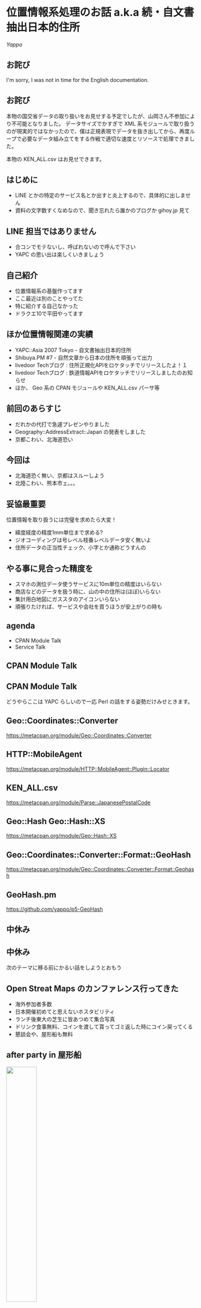 位置情報系処理のお話 a.k.a 続・自文書抽出日本的住所
==========

<address>Yappo</address>

お詫び
---

I'm sorry, I was not in time for the English documentation.

お詫び
---

本物の国交省データの取り扱いをお見せする予定でしたが、山岡さん不参加により不可能となりました。
データサイズでかすぎで XML 系モジュールで取り扱うのが現実的ではなかったので、僕は正規表現でデータを抜き出してから、再度ループで必要なデータ組み立てをする作戦で適切な速度とリソースで処理できました。

本物の KEN_ALL.csv はお見せできます。

はじめに
---

* LINE とかの特定のサービス名とか出すと炎上するので、具体的に出しません
* 資料の文字数すくなめなので、聞き忘れたら誰かのブログか gihoy.jp 見て

LINE 担当ではありません
---

* 合コンでモテないし、呼ばれないので呼んで下さい
* YAPC の思い出は楽しくいきましょう

自己紹介
---

* 位置情報系の基盤作ってます
* ここ最近は別のことやってた
* 特に紹介する自己なかった
* ドラクエ10で平田やってます

ほか位置情報関連の実績
---

* YAPC::Asia 2007 Tokyo - 自文書抽出日本的住所
* Shibuya.PM #7 - 自然文章から日本の住所を頑張って出力
* livedoor Techブログ : 住所正規化APIをロケタッチでリリースしたよ！１
* livedoor Techブログ : 鉄道情報APIをロケタッチでリリースしましたのお知らせ
* ほか、 Geo 系の CPAN モジュールや KEN_ALL.csv パーサ等

前回のあらすじ
---

* だれかの代打で急遽プレゼンやりました
* Geography::AddressExtract::Japan の発表をしました
* 京都こわい、北海道恐い

今回は
---

* 北海道恐く無い、京都はスルーしよう
* 北陸こわい、熊本市ェ。。。

妥協最重要
---

位置情報を取り扱うには完璧を求めたら大変！

* 緯度経度の精度1mm単位まで求める?
* ジオコーディングは号レベル枝番レベルデータ安く無いよ
* 住所データの正当性チェック、小字とか通称どうすんの

やる事に見合った精度を
---

* スマホの測位データ使うサービスに10m単位の精度はいらない
* 商店などのデータを扱う時に、山の中の住所は(ほぼ)いらない
* 集計用白地図にガススタのアイコンいらない
* 頑張りたければ、サービスや会社を買うほうが安上がりの時も

agenda
---

* CPAN Module Talk
* Service Talk

CPAN Module Talk
---

CPAN Module Talk
---

どうやらここは YAPC らしいので一応 Perl の話をする姿勢だけみせときます。

Geo::Coordinates::Converter
---

<a href="https://metacpan.org/module/Geo::Coordinates::Converter" target="_blank">https://metacpan.org/module/Geo::Coordinates::Converter</a>

HTTP::MobileAgent
---

<a href="https://metacpan.org/module/HTTP::MobileAgent::Plugin::Locator" target="_blank">https://metacpan.org/module/HTTP::MobileAgent::Plugin::Locator</a>

KEN_ALL.csv
---

<a href="https://metacpan.org/module/Parse::JapanesePostalCode" target="_blank">https://metacpan.org/module/Parse::JapanesePostalCode</a>

Geo::Hash Geo::Hash::XS
---

<a href="https://metacpan.org/module/Geo::Hash::XS" target="_blank">https://metacpan.org/module/Geo::Hash::XS</a>

Geo::Coordinates::Converter::Format::GeoHash
---

<a href="https://metacpan.org/module/Geo::Coordinates::Converter::Format::Geohash" target="_blank">https://metacpan.org/module/Geo::Coordinates::Converter::Format::Geohash</a>

GeoHash.pm
---

<a href="https://github.com/yappo/p5-GeoHash" target="_blank">https://github.com/yappo/p5-GeoHash</a>

中休み
---

中休み
---

次のテーマに移る前にかるい話をしようとおもう

Open Streat Maps のカンファレンス行ってきた
---

* 海外参加者多数
* 日本開催初めてと思えないホスタビリティ
* ランチ後東大の芝生に皆あつめて集合写真
* ドリンク食事無料、コインを渡して貰ってゴミ返した時にコイン戻ってくる
* 懇談会や、屋形船も無料

after party in 屋形船
---

<img src="imgs/osm.jpg" width="40%" />

日本人少数なので、大トロとか刺身あまりまくった
---

北陸の話 1/5
---

テストケースのデータを抜粋したほうが話速い

    石川県羽咋郡志賀町赤住8字の23番地
    success 石川県羽咋郡志賀町赤住 8字の23番地
    
    石川県珠洲市宝立町柏原128字2の67番地
    success 石川県珠洲市宝立町柏原 128字2の67番地
    
    石川県輪島市三井町洲衛10部11-1
    success 石川県輪島市三井町洲衛 10部11-1
  
北陸の話 2/5
---

    石川県白山市鶴来本町四丁目ト41
    success,changed,j2n 石川県白山市鶴来本町 4-ト41
    
    石川県白山市鶴来本町4-ト41
    success 石川県白山市鶴来本町 4-ト41

北陸の話 3/5
---

    # ア部 とかは 部 を消す
    石川県七尾市藤橋町ア部８－２
    success,changed,z2h 石川県七尾市藤橋町ア 8-2
    
    # 武部 は普通の地名
    石川県中能登町武部８－２
    success,changed,z2h 石川県中能登町武部 8-2

北陸の話 4/5
---

    富山県富山市五福九区4174-5
    success,changed 富山県富山市五福9区 4174-5
      
    富山県富山市五福8区3512
    success 富山県富山市五福8区 3512
    
    福井県鯖江市横越町第1号43番地2
    success,changed 福井県鯖江市横越町 1号-43番地2

北陸の話 5/5
---

他の地域には無いルールが多くて苦労した。北陸に縁のある人にインタビューしたところ、今の正規化ルールで違和感無いそうでした。

熊本市の話 1/3
---

熊本市が今年の4月に政令指定都市になりました。政令指定都市になったので行政区が出来るのですが(奥州市などの合併の都合で区が地名に付くケースもある)それがヤバイ

本物の熊本市を http://www.city.kumamoto.kumamoto.jp/Content/Web/Upload/file/NNsD_70256_21Bun_64853_210106.pdf から抜粋した画像でお見せする。

熊本市の話 2/3
---

<img src="imgs/kumamoto.png" />

熊本市の話 3/3
---

おわかり頂けただろうか。丁目レベルでなくて、号レベルで行政が変わるのである。

今年の始めに調査したら「小学校の学区域単位で行政を別けた」という合理的なような合理的じゃないような理由でした。

Service Talk
---

未来の話
---

iYappo の検索ロジックに位置情報の概念を入れて、現在地に最適なコンテンツを返して最終的には検索クエリを入れなくともトップページを見ただけで最適な情報が出るサービスが今年当たりに出来てるだろうと今世紀の始めから考えていました。

住所自動検出を作ったのも、ページのコンテンツに対して位置情報を割り当てて検索スコアに活用するとかそういうのを考えてました。 Geo::Coordinates::Converter 作ったのもその流れですね。

駅前検索
---

ロケタッチで出している駅前検索というサービスがあるのですが、検索クエリを入れなくともその場その時に有用な結果を返す検索エンジンと見れば僕の青地図が完成に近づいたのですが、まだまだ未来はちょっと遠くにあるようです。

位置情報の重要性は加速する
---

釈迦に説法ですが

* 誰しも位置情報端末を持ってる
* LINE などのデバイスを使ったリアルコミュニケーションの活発化
* iOS6 で皆こまる
* そもそも人間は移動型生物

意外と位置情報絡むサービス多い
---

    ニュース, 食事, レジャー, 住む, 天気, 地図, イベント, 交通, 冠婚葬祭, 通販、その他いっぱい

たぶん人が人でいる限り位置情報は根幹的な物でしょう。次から、統計や位置情報関連技術の実装に深く入ってきます。


Growth Hacking(笑)
---

最近良くわからない単語がバズってるけど、そういう事が簡単に出来るのが当たり前だよね。って思ってたから GrowthForecast のプロトタイプ作って kazeburo さんに完成してもらった。

実際使ってみて不満な所もあるから HRForcast も産まれたし社内に導入したら喜びの声多数でしたし社外の状況も皆さんが知ってる通り。

実例
---

例えば競合サービスの cehckin tweet 数のグラフを取っていて、自社サービスと他社サービスの利用動向に差があるか無いか、差がある時にはどういう事が考えられるか。といった事が可能。

お盆休みの傾向の変化例
---

<img src="imgs/gr.png" width="100%" />

金曜まで通常で月曜から違いが見える。


白地図 API
---

* 位置情報系の場合は単純なグラフではたりない
* グラフでも、テキストファイルを見ても良いけど感覚的に理解出来ない
* 位置情報だから地図にデータを書けばいい
* 視覚化重要

なぜ自前で白地図を作るか
---

* Web API を組み合わせれば作れるの知ってる
* 既製品もある

労力を考えれば既製品を使うと良いが、自社サービスのレポーティングで使う以上は自前で作っていたほうが細かい要求に応えやすい。
今後、スマホが重要になって位置情報が絡むコンテンツが重要になってくる時に、他サービスでの分析にも使い回せるようになるので、今作り始めたほうが良い。

ヒートマップ
---

<img src="imgs/wm1.png" width="70%" />

GeoHash
---

<img src="imgs/wm2.png" width="70%" />

デモ
---

やるなら全社的に使える物を
---

* 位置情報が関連するコンテンツは意外に多い
* 始めから全社的に使える物として作った
* 使い方ドキュメント書いて社内 tech talk でも説明した
* 最近、使ってるサービスがちらほら出てる

出来るならば外に出す事も
---

* まだまだ Open & Share してても良い会社っぽい
* 基本的に外に出せるAPIのつもりで作ってる
* 一定の精度の自身があるものと、外の人の需要を見て出してる
* 成果のいくつかはリリースしている

白地図システムの作り方
---

材料(データ)
---

* 国土数値情報ダウンロードサービス
* - 行政区域ベクトルデータ
* - 鉄道路線データ

本当は道路や河川情報も欲しいけど
---

って OSM で LT したんだけど、昨日作ってる人の画面がちらっと見えたら琵琶湖が書いてあった気がする

材料(ソフトウェア)
---

* MySQL 5.1 GIS 拡張
* Perl
* Imager
* Imager::Heatmap
* Geo::Hash

駅情報API
---

* 駅というのは日本の位置情報処理で重要な POI
* ekidata.jp のデータを使っている
* そのまま使うと一般の感覚とずれる物になるので、ある程度の加工してから出してる

路線名変換
---

<img src="imgs/eki-line.png" />

駅名変換
---

<img src="imgs/eki-station.png" />

駅、停留所ルール
---

<img src="imgs/eki-suffix.png" />


住所正規化
---

* 噂の数MBのモジュールで処理しているやつ
* 基本的には KENN_ALL.csv ベースで住所正規化の処理してる

正規表現のほんの一部
---

<img src="imgs/normalize-mega.png" />

住所正規化やってる事
---

* 地名と、丁目番地号と、ビル名を分離する
* 丁目番地号の抜き出し正当性チェック
* 丁目番地号とビルがつながってたら、さらに分離
* 丁目番地号 の数値表記を正規化
* わかる限りの地名のぶれを正規化
* 合併前の地名だったらフラグ付ける

合併後住所に変換するのは作るリソース足りてない

デモ
---

ハイフンルール
---

丁目番地の区切りは「の」とか「-」とかあるけど、ハイフンの文字いっぱいあるからその辺も網羅する

    -ｰ・‐ー－−―─ノの

数値部分が正しいか
---

<img src="imgs/normalize-number.png" />

丁目という名前の町
---

<img src="imgs/normalize-chome.png" />


北海道
---

* Hokkaido.PM いったついでに色々インタビュー
* 色々話したら、基線とかは店とか建物とか少な過ぎて無視すれば良さそうなのわかった
* 条丁目のルールはだいぶシンプル


北海道のコード片
---

<img src="imgs/normalize-hokkaido.png" />

京都の通り名
---

* Kyoto.PM いったついでに色々インタビュー
* ジオドスの中の人の話で、実地調査しないとちゃんとやるのは不可能
* 京都のデータをよく見ると、通り名の他に正しい住所番地が書いてある事おおい
* 「あれ?通り名だけ消せばよくね?」

京都の通り名の秘伝のコード
---

    sub address_normalize_kyoto {
    ...
    }

晒そうと思ったけど、長かったから割愛


ジオハッシュから自治体コードを取る
---

geohash ベースで扱う処理が一部あるので自治体コードを引ける API を作ってある。
geohash に複数の自治体が含まれる可能性があるので、複数の候補を返して使う側で選択をするアプローチ
6文字 geohash が丁度良い感じだった。


GeoHash いいよ
---

スマホアプリ上から、だいたいの現在地を撮りたい場合に糞真面目に自治体境界データを GIS に突っ込んでくえり投げてもいいけど、簡単な GeoHash の集まりを日本全国に敷き詰めて GeoHash と自治体の紐付けをするとコスト安く簡易逆ジオコーディング作れる。

6文字の GeoHash だと約600m四方の精度になり、19万個の GeoHash で日本を埋め尽くせるのでデータ量も数MBで住んで軽いし、普通の index で検索出来るから速い。

スマホ実用的な GPS 精度だと十分な場合もあると考えられる。

正規化API周りはDBつかわない
---

全ての処理を正規表現ベースで書いているので起動時に正規表現のコンパイル走って10秒かかって、メモリ食う。

      PID USER      PR  NI  VIRT  RES  SHR S %CPU %MEM    TIME+  COMMAND
      941 www       15   0  350m 224m 2680 S  0.0  1.4   0:00.65 starman worker

でも CoW が聞くのでプロセス増やしまくって並列展開出来る。適当に起動させてても数百qpsでてる。

geocoding
---

* 街区レベル位置参照情報
* データの中の表記揺れ多いので正規化(正規化APIつかう)

geocoding
---

      while (my $row = $csv->getline ($fh)) {
          next unless $i++;
          my(undef, $pref, undef, $city, $code, $aza, $lat, $lng, $genten, $kubun) = map { s/\s//g; $_ } @{ $row };
          my($region_id, $address_town, $address_name, $address_number) = normalize("$pref$city$aza");

use MySQL GIS
---

大体こういう SQL で緯度経度取れる

    SELECT spot_region_id, address, banchi, Y(latlng) AS lat, X(latlng) AS lng FROM geocode WHERE spot_region_id=? AND address=? AND banchi=?


一致が無ければ、要素を削る町域でもヒットしなければ諦める。

reverse geocoding
---

超簡単。

    WHERE MBRContains(GeomFromText(CONCAT('LineString( ', %s + 0.01, ' ', %s + 0.01, ', ', %s - 0.01, ' ', %s - 0.01, ')')), latlng)
    ORDER BY GLength(GeomFromText(CONCAT('LineString(%s %s, ', X(latlng), ' ', Y(latlng), ')'))) LIMIT 20

近いデータから順に返すだけ。

reverse geocoding tips
---

番地の中心点から近い順なので、たまに自治体が隣のほうを選んでしまうので、自治体境界データを使って違う自治体の結果を返さないようにしてる。
町域レベルでやる事も考えてる。

ジオコーディング周りは MySQL 任せ
---

      PID USER      PR  NI  VIRT  RES  SHR S %CPU %MEM    TIME+  COMMAND
     0941 mysql     15   0 6286m 5.5g 7556 S  4.7 35.1   6241:33 mysqld

まとめ
---

* NHN Japan は人材募集してるっぽいです

以上です
===
